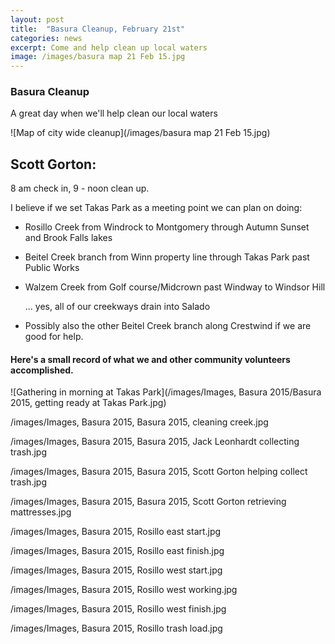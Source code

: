 ```yaml
---
layout: post
title:  "Basura Cleanup, February 21st"
categories: news
excerpt: Come and help clean up local waters
image: /images/basura map 21 Feb 15.jpg 
---
```


### Basura Cleanup

A great day when we'll help clean our local waters

![Map of city wide cleanup](/images/basura map 21 Feb 15.jpg)


## Scott Gorton:

8 am check in, 9 - noon clean up.

I believe if we set Takas Park as a meeting point we can plan on doing:

- Rosillo Creek from Windrock to Montgomery through Autumn Sunset and Brook Falls lakes

- Beitel Creek branch from Winn property line through Takas Park past Public Works

- Walzem Creek from Golf course/Midcrown past Windway to Windsor Hill

     ... yes, all of our creekways drain into Salado

- Possibly also the other Beitel Creek branch along Crestwind if we are good for help.
 

#### Here's a small record of what we and other community volunteers accomplished.
![Gathering in morning at Takas Park](/images/Images, Basura 2015/Basura 2015, getting ready at Takas Park.jpg)

/images/Images, Basura 2015, Basura 2015, cleaning creek.jpg 

/images/Images, Basura 2015, Basura 2015, Jack Leonhardt collecting trash.jpg

/images/Images, Basura 2015, Basura 2015, Scott Gorton helping collect trash.jpg

/images/Images, Basura 2015, Basura 2015, Scott Gorton retrieving mattresses.jpg

/images/Images, Basura 2015, Rosillo east start.jpg

/images/Images, Basura 2015, Rosillo east finish.jpg

/images/Images, Basura 2015, Rosillo west start.jpg

/images/Images, Basura 2015, Rosillo west working.jpg

/images/Images, Basura 2015, Rosillo west finish.jpg

/images/Images, Basura 2015, Rosillo trash load.jpg
